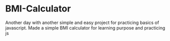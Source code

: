 # BMI-Calculator
Another day with another simple and easy project for practicing basics of javascript. Made a simple BMI calculator for learning purpose and practicing js
